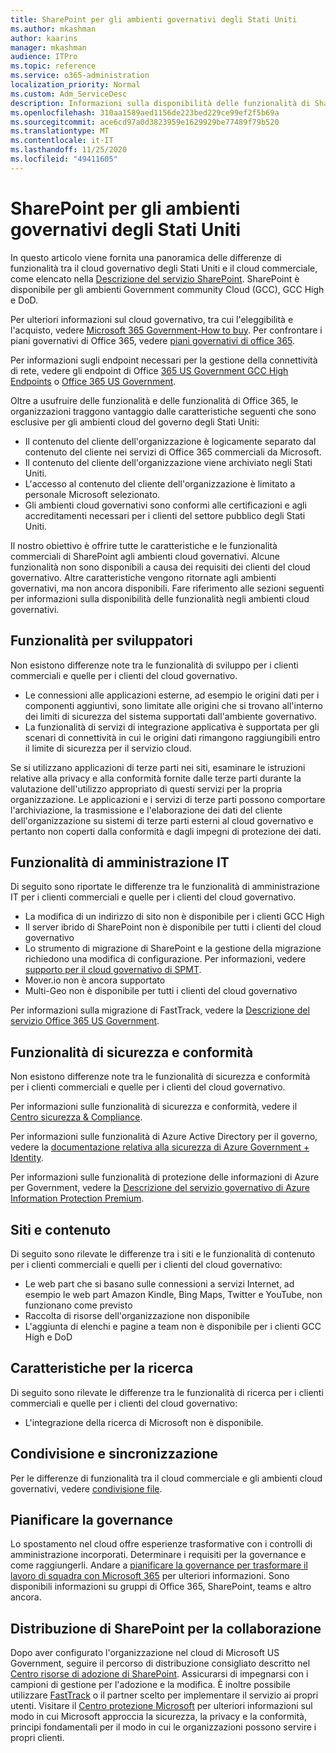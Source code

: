 ```yaml
---
title: SharePoint per gli ambienti governativi degli Stati Uniti
ms.author: mkashman
author: kaarins
manager: mkashman
audience: ITPro
ms.topic: reference
ms.service: o365-administration
localization_priority: Normal
ms.custom: Adm_ServiceDesc
description: Informazioni sulla disponibilità delle funzionalità di SharePoint per i clienti del cloud governativo degli Stati Uniti.
ms.openlocfilehash: 310aa1589aed1156de223bed229ce99ef2f5b69a
ms.sourcegitcommit: ace6cd97a0d3823959e1629929be77489f79b520
ms.translationtype: MT
ms.contentlocale: it-IT
ms.lasthandoff: 11/25/2020
ms.locfileid: "49411605"
---
```

# <a name="sharepoint-for-us-government-environments"></a>SharePoint per gli ambienti governativi degli Stati Uniti

In questo articolo viene fornita una panoramica delle differenze di funzionalità tra il cloud governativo degli Stati Uniti e il cloud commerciale, come elencato nella [Descrizione del servizio SharePoint](/office365/servicedescriptions/sharepoint-online-service-description/sharepoint-online-service-description). SharePoint è disponibile per gli ambienti Government community Cloud (GCC), GCC High e DoD. 

Per ulteriori informazioni sul cloud governativo, tra cui l'eleggibilità e l'acquisto, vedere [Microsoft 365 Government-How to buy](/office365/servicedescriptions/office-365-platform-service-description/office-365-us-government/microsoft-365-government-how-to-buy). Per confrontare i piani governativi di Office 365, vedere [piani governativi di office 365](https://www.microsoft.com/microsoft-365/government/compare-office-365-government-plans?rtc=1#EligibilityRequirements).

Per informazioni sugli endpoint necessari per la gestione della connettività di rete, vedere gli endpoint di Office [365 US Government GCC High Endpoints](/office365/enterprise/office-365-u-s-government-gcc-high-endpoints#sharepoint-online-and-onedrive-for-business) o [Office 365 US Government](/office365/enterprise/office-365-u-s-government-dod-endpoints#sharepoint-online-and-onedrive-for-business).

Oltre a usufruire delle funzionalità e delle funzionalità di Office 365, le organizzazioni traggono vantaggio dalle caratteristiche seguenti che sono esclusive per gli ambienti cloud del governo degli Stati Uniti:

-   Il contenuto del cliente dell'organizzazione è logicamente separato dal contenuto del cliente nei servizi di Office 365 commerciali da Microsoft.
-   Il contenuto del cliente dell'organizzazione viene archiviato negli Stati Uniti.
-   L'accesso al contenuto del cliente dell'organizzazione è limitato a personale Microsoft selezionato.
-   Gli ambienti cloud governativi sono conformi alle certificazioni e agli accreditamenti necessari per i clienti del settore pubblico degli Stati Uniti.

Il nostro obiettivo è offrire tutte le caratteristiche e le funzionalità commerciali di SharePoint agli ambienti cloud governativi. Alcune funzionalità non sono disponibili a causa dei requisiti dei clienti del cloud governativo. Altre caratteristiche vengono ritornate agli ambienti governativi, ma non ancora disponibili. Fare riferimento alle sezioni seguenti per informazioni sulla disponibilità delle funzionalità negli ambienti cloud governativi.

## <a name="developer-features"></a>Funzionalità per sviluppatori

Non esistono differenze note tra le funzionalità di sviluppo per i clienti commerciali e quelle per i clienti del cloud governativo.

- Le connessioni alle applicazioni esterne, ad esempio le origini dati per i componenti aggiuntivi, sono limitate alle origini che si trovano all'interno dei limiti di sicurezza del sistema supportati dall'ambiente governativo.
- La funzionalità di servizi di integrazione applicativa è supportata per gli scenari di connettività in cui le origini dati rimangono raggiungibili entro il limite di sicurezza per il servizio cloud.

Se si utilizzano applicazioni di terze parti nei siti, esaminare le istruzioni relative alla privacy e alla conformità fornite dalle terze parti durante la valutazione dell'utilizzo appropriato di questi servizi per la propria organizzazione. Le applicazioni e i servizi di terze parti possono comportare l'archiviazione, la trasmissione e l'elaborazione dei dati del cliente dell'organizzazione su sistemi di terze parti esterni al cloud governativo e pertanto non coperti dalla conformità e dagli impegni di protezione dei dati. 

## <a name="it-admin-features"></a>Funzionalità di amministrazione IT

Di seguito sono riportate le differenze tra le funzionalità di amministrazione IT per i clienti commerciali e quelle per i clienti del cloud governativo.

- La modifica di un indirizzo di sito non è disponibile per i clienti GCC High
- Il server ibrido di SharePoint non è disponibile per tutti i clienti del cloud governativo
- Lo strumento di migrazione di SharePoint e la gestione della migrazione richiedono una modifica di configurazione. Per informazioni, vedere [supporto per il cloud governativo di SPMT](/sharepointmigration/spmt-install-issues#government-cloud-support).
- Mover.io non è ancora supportato
- Multi-Geo non è disponibile per tutti i clienti del cloud governativo

Per informazioni sulla migrazione di FastTrack, vedere la [Descrizione del servizio Office 365 US Government](/office365/servicedescriptions/office-365-platform-service-description/office-365-us-government/office-365-us-government#data-migrations-performed-by-fasttrack).

## <a name="security-and-compliance-features"></a>Funzionalità di sicurezza e conformità

Non esistono differenze note tra le funzionalità di sicurezza e conformità per i clienti commerciali e quelle per i clienti del cloud governativo.

Per informazioni sulle funzionalità di sicurezza e conformità, vedere il [Centro sicurezza & Compliance](https://docs.microsoft.com/office365/servicedescriptions/office-365-platform-service-description/office-365-securitycompliance-center).

Per informazioni sulle funzionalità di Azure Active Directory per il governo, vedere la [documentazione relativa alla sicurezza di Azure Government + Identity](/azure/azure-government/documentation-government-services-securityandidentity#azure-active-directory). 

Per informazioni sulle funzionalità di protezione delle informazioni di Azure per Government, vedere la [Descrizione del servizio governativo di Azure Information Protection Premium](/enterprise-mobility-security/solutions/ems-aip-premium-govt-service-description). 

## <a name="sites-and-content"></a>Siti e contenuto

Di seguito sono rilevate le differenze tra i siti e le funzionalità di contenuto per i clienti commerciali e quelli per i clienti del cloud governativo:

- Le web part che si basano sulle connessioni a servizi Internet, ad esempio le web part Amazon Kindle, Bing Maps, Twitter e YouTube, non funzionano come previsto
- Raccolta di risorse dell'organizzazione non disponibile
- L'aggiunta di elenchi e pagine a team non è disponibile per i clienti GCC High e DoD

## <a name="search-features"></a>Caratteristiche per la ricerca

Di seguito sono rilevate le differenze tra le funzionalità di ricerca per i clienti commerciali e quelle per i clienti del cloud governativo:

- L'integrazione della ricerca di Microsoft non è disponibile.

## <a name="sharing-and-sync"></a>Condivisione e sincronizzazione

Per le differenze di funzionalità tra il cloud commerciale e gli ambienti cloud governativi, vedere [condivisione file](/office365/servicedescriptions/office-365-platform-service-description/office-365-us-government/gcc-high-and-dod#file-sharing).

## <a name="plan-for-governance"></a>Pianificare la governance

Lo spostamento nel cloud offre esperienze trasformative con i controlli di amministrazione incorporati. Determinare i requisiti per la governance e come raggiungerli. Andare a [pianificare la governance per trasformare il lavoro di squadra con Microsoft 365](https://resources.techcommunity.microsoft.com/teamwork-governance/) per ulteriori informazioni. Sono disponibili informazioni su gruppi di Office 365, SharePoint, teams e altro ancora.

## <a name="deploy-sharepoint-for-collaboration"></a>Distribuzione di SharePoint per la collaborazione

Dopo aver configurato l'organizzazione nel cloud di Microsoft US Government, seguire il percorso di distribuzione consigliato descritto nel [Centro risorse di adozione di SharePoint](https://resources.techcommunity.microsoft.com/resources/SharePoint-adoption/). Assicurarsi di impegnarsi con i campioni di gestione per l'adozione e la modifica.
È inoltre possibile utilizzare [FastTrack](https://www.microsoft.com/fasttrack) o il partner scelto per implementare il servizio ai propri utenti.
Visitare il [Centro protezione Microsoft](https://www.microsoft.com/trust-center) per ulteriori informazioni sul modo in cui Microsoft approccia la sicurezza, la privacy e la conformità, principi fondamentali per il modo in cui le organizzazioni possono servire i propri clienti.
